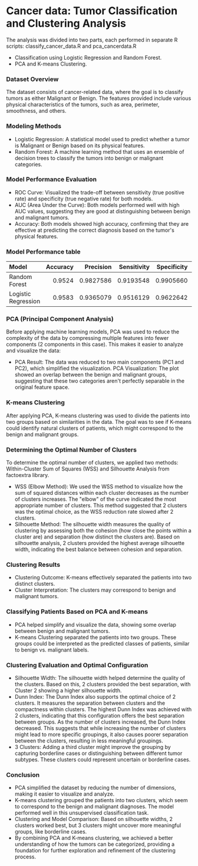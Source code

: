 # Cancer data: Tumor Classification and Clustering Analysis
The analysis was divided into two parts, each performed in separate R scripts: classify_cancer_data.R and pca_cancerdata.R
- Classification using Logistic Regression and Random Forest.
- PCA and K-means Clustering.
### Dataset Overview
The dataset consists of cancer-related data, where the goal is to classify tumors as either Malignant or Benign. The features provided include various physical characteristics of the tumors, such as area, perimeter, smoothness, and others.

### Modeling Methods
- Logistic Regression:
A statistical model used to predict whether a tumor is Malignant or Benign based on its physical features.
- Random Forest:
A machine learning method that uses an ensemble of decision trees to classify the tumors into benign or malignant categories.

### Model Performance Evaluation
- ROC Curve:
Visualized the trade-off between sensitivity (true positive rate) and specificity (true negative rate) for both models.
- AUC (Area Under the Curve):
Both models performed well with high AUC values, suggesting they are good at distinguishing between benign and malignant tumors.
- Accuracy:
Both models showed high accuracy, confirming that they are effective at predicting the correct diagnosis based on the tumor's physical features.

### Model Performance table

|Model               | Accuracy| Precision| Sensitivity| Specificity| F1_Score|       AUC|
|:-------------------|--------:|---------:|-----------:|-----------:|--------:|---------:|
|Random Forest       |   0.9524| 0.9827586|   0.9193548|   0.9905660|    0.950| 0.9891966|
|Logistic Regression |   0.9583| 0.9365079|   0.9516129|   0.9622642|    0.944| 0.9569385|


### PCA (Principal Component Analysis)
Before applying machine learning models, PCA was used to reduce the complexity of the data by compressing multiple features into fewer components (2 components in this case). This makes it easier to analyze and visualize the data:

- PCA Result: The data was reduced to two main components (PC1 and PC2), which simplified the visualization.
PCA Visualization: The plot showed an overlap between the benign and malignant groups, suggesting that these two categories aren't perfectly separable in the original feature space.
### K-means Clustering
After applying PCA, K-means clustering was used to divide the patients into two groups based on similarities in the data. The goal was to see if K-means could identify natural clusters of patients, which might correspond to the benign and malignant groups.

### Determining the Optimal Number of Clusters
To determine the optimal number of clusters, we applied two methods: Within-Cluster Sum of Squares (WSS) and Silhouette Analysis from factoextra library.

- WSS (Elbow Method):
We used the WSS method to visualize how the sum of squared distances within each cluster decreases as the number of clusters increases. The "elbow" of the curve indicated the most appropriate number of clusters. This method suggested that 2 clusters was the optimal choice, as the WSS reduction rate slowed after 2 clusters.
- Silhouette Method:
The silhouette width measures the quality of clustering by assessing both the cohesion (how close the points within a cluster are) and separation (how distinct the clusters are). Based on silhouette analysis, 2 clusters provided the highest average silhouette width, indicating the best balance between cohesion and separation.

### Clustering Results
- Clustering Outcome: K-means effectively separated the patients into two distinct clusters.
- Cluster Interpretation: The clusters may correspond to benign and malignant tumors.

### Classifying Patients Based on PCA and K-means
- PCA helped simplify and visualize the data, showing some overlap between benign and malignant tumors.
- K-means Clustering separated the patients into two groups. These groups could be interpreted as the predicted classes of patients, similar to benign vs. malignant labels.

### Clustering Evaluation and Optimal Configuration
- Silhouette Width:
The silhouette width helped determine the quality of the clusters. Based on this, 2 clusters provided the best separation, with Cluster 2 showing a higher silhouette width.
- Dunn Index:
The Dunn Index also supports the optimal choice of 2 clusters. It measures the separation between clusters and the compactness within clusters. The highest Dunn Index was achieved with 2 clusters, indicating that this configuration offers the best separation between groups. As the number of clusters increased, the Dunn Index decreased. This suggests that while increasing the number of clusters might lead to more specific groupings, it also causes poorer separation between the clusters, resulting in less meaningful groupings.
- 3 Clusters:
Adding a third cluster might improve the grouping by capturing borderline cases or distinguishing between different tumor subtypes. These clusters could represent uncertain or borderline cases.

### Conclusion
- PCA simplified the dataset by reducing the number of dimensions, making it easier to visualize and analyze.
- K-means clustering grouped the patients into two clusters, which seem to correspond to the benign and malignant diagnoses. The model performed well in this unsupervised classification task.
- Clustering and Model Comparison: Based on silhouette widths, 2 clusters worked best, but 3 clusters might uncover more meaningful groups, like borderline cases.
- By combining PCA and K-means clustering, we achieved a better understanding of how the tumors can be categorized, providing a foundation for further exploration and refinement of the clustering process.












